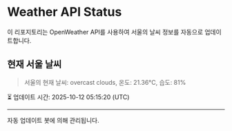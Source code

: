 
# Weather API Status

이 리포지토리는 OpenWeather API를 사용하여 서울의 날씨 정보를 자동으로 업데이트합니다.

## 현재 서울 날씨
> 서울의 현재 날씨: overcast clouds, 온도: 21.36°C, 습도: 81%

⏳ 업데이트 시간: 2025-10-12 05:15:20 (UTC)

---
자동 업데이트 봇에 의해 관리됩니다.
